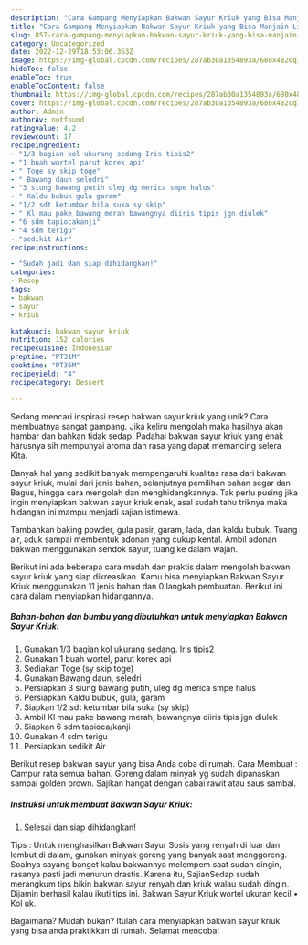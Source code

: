 ```yaml
---
description: "Cara Gampang Menyiapkan Bakwan Sayur Kriuk yang Bisa Manjain Lidah"
title: "Cara Gampang Menyiapkan Bakwan Sayur Kriuk yang Bisa Manjain Lidah"
slug: 857-cara-gampang-menyiapkan-bakwan-sayur-kriuk-yang-bisa-manjain-lidah
category: Uncategorized
date: 2022-12-29T18:53:06.363Z
image: https://img-global.cpcdn.com/recipes/287ab30a1354893a/680x482cq70/bakwan-sayur-kriuk-foto-resep-utama.jpg
hideToc: false
enableToc: true
enableTocContent: false
thumbnail: https://img-global.cpcdn.com/recipes/287ab30a1354893a/680x482cq70/bakwan-sayur-kriuk-foto-resep-utama.jpg
cover: https://img-global.cpcdn.com/recipes/287ab30a1354893a/680x482cq70/bakwan-sayur-kriuk-foto-resep-utama.jpg
author: Admin
authorAv: notfound
ratingvalue: 4.2
reviewcount: 17
recipeingredient:
- "1/3 bagian kol ukurang sedang Iris tipis2"
- "1 buah wortel parut korek api"
- " Toge sy skip toge"
- " Bawang daun seledri"
- "3 siung bawang putih uleg dg merica smpe halus"
- " Kaldu bubuk gula garam"
- "1/2 sdt ketumbar bila suka sy skip"
- " Kl mau pake bawang merah bawangnya diiris tipis jgn diulek"
- "6 sdm tapiocakanji"
- "4 sdm terigu"
- "sedikit Air"
recipeinstructions:

- "Sudah jadi dan siap dihidangkan!"
categories:
- Resep
tags:
- bakwan
- sayur
- kriuk

katakunci: bakwan sayur kriuk 
nutrition: 152 calories
recipecuisine: Indonesian
preptime: "PT31M"
cooktime: "PT36M"
recipeyield: "4"
recipecategory: Dessert

---
```





Sedang mencari inspirasi resep bakwan sayur kriuk yang unik? Cara membuatnya sangat gampang. Jika keliru mengolah maka hasilnya akan hambar dan bahkan tidak sedap. Padahal bakwan sayur kriuk yang enak harusnya sih mempunyai aroma dan rasa yang dapat memancing selera Kita.





Banyak hal yang sedikit banyak mempengaruhi kualitas rasa dari bakwan sayur kriuk, mulai dari jenis bahan, selanjutnya pemilihan bahan segar dan Bagus, hingga cara mengolah dan menghidangkannya. Tak perlu pusing jika ingin menyiapkan bakwan sayur kriuk enak,      asal sudah tahu triknya maka hidangan ini mampu menjadi sajian istimewa.














Tambahkan baking powder, gula pasir, garam, lada, dan kaldu bubuk. Tuang air, aduk sampai membentuk adonan yang cukup kental. Ambil adonan bakwan menggunakan sendok sayur, tuang ke dalam wajan.






Berikut ini ada beberapa cara mudah dan praktis dalam mengolah bakwan sayur kriuk yang siap dikreasikan. Kamu bisa menyiapkan Bakwan Sayur Kriuk menggunakan 11 jenis bahan dan 0 langkah pembuatan. Berikut ini cara dalam menyiapkan hidangannya.

<!--inarticleads1-->

##### Bahan-bahan dan bumbu yang dibutuhkan untuk menyiapkan Bakwan Sayur Kriuk:

1. Gunakan 1/3 bagian kol ukurang sedang. Iris tipis2
1. Gunakan 1 buah wortel, parut korek api
1. Sediakan  Toge (sy skip toge)
1. Gunakan  Bawang daun, seledri
1. Persiapkan 3 siung bawang putih, uleg dg merica smpe halus
1. Persiapkan  Kaldu bubuk, gula, garam
1. Siapkan 1/2 sdt ketumbar bila suka (sy skip)
1. Ambil  Kl mau pake bawang merah, bawangnya diiris tipis jgn diulek
1. Siapkan 6 sdm tapioca/kanji
1. Gunakan 4 sdm terigu
1. Persiapkan sedikit Air


Berikut resep bakwan sayur yang bisa Anda coba di rumah. Cara Membuat : Campur rata semua bahan. Goreng dalam minyak yg sudah dipanaskan sampai golden brown. Sajikan hangat dengan cabai rawit atau saus sambal. 

<!--inarticleads2-->

##### Instruksi untuk membuat Bakwan Sayur Kriuk:


1. Selesai dan siap dihidangkan!

Tips : Untuk menghasilkan Bakwan Sayur Sosis yang renyah di luar dan lembut di dalam, gunakan minyak goreng yang banyak saat menggoreng. Soalnya sayang banget kalau bakwannya melempem saat sudah dingin, rasanya pasti jadi menurun drastis. Karena itu, SajianSedap sudah merangkum tips bikin bakwan sayur renyah dan kriuk walau sudah dingin. Dijamin berhasil kalau ikuti tips ini. Bakwan Sayur Kriuk wortel ukuran kecil • Kol uk. 

Bagaimana? Mudah bukan? Itulah cara menyiapkan bakwan sayur kriuk yang bisa anda praktikkan di rumah. Selamat mencoba!
